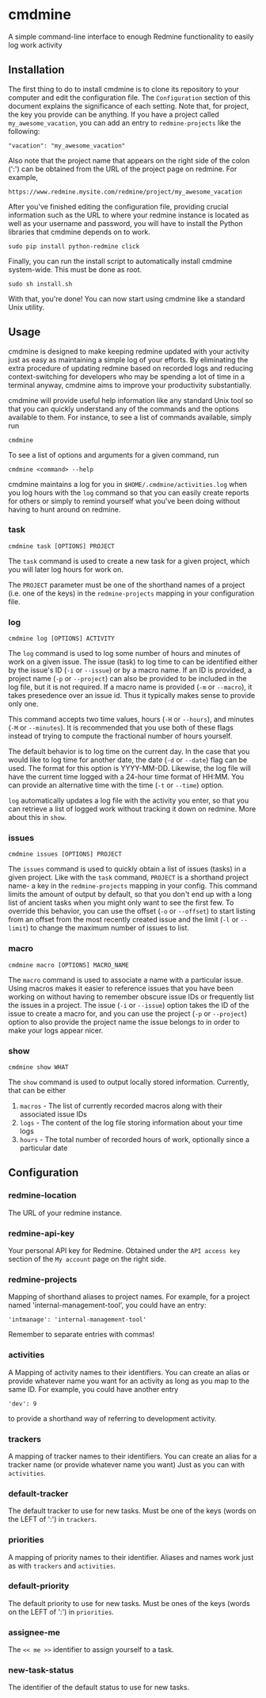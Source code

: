 # cmdmine
A simple command-line interface to enough Redmine functionality to easily log work activity

## Installation

The first thing to do to install cmdmine is to clone its repository to your computer and
edit the configuration file.  The `Configuration` section of this document explains the
significance of each setting.  Note that, for project, the key you provide can be anything.
If you have a project called `my_awesome_vacation`, you can add an entry to `redmine-projects`
like the following:

    "vacation": "my_awesome_vacation"

Also note that the project name that appears on the right side of the colon (':') can be
obtained from the URL of the project page on redmine.  For example,

    https://www.redmine.mysite.com/redmine/project/my_awesome_vacation

After you've finished editing the configuration file, providing crucial information such
as the URL to where your redmine instance is located as well as your username and password,
you will have to install the Python libraries that cmdmine depends on to work.

    sudo pip install python-redmine click

Finally, you can run the install script to automatically install cmdmine system-wide. This must be done
as root.

    sudo sh install.sh

With that, you're done! You can now start using cmdmine like a standard Unix utility.

## Usage

cmdmine is designed to make keeping redmine updated with your activity just as easy as
maintaining a simple log of your efforts.  By eliminating the extra procedure of updating
redmine based on recorded logs and reducing context-switching for developers who may be
spending a lot of time in a terminal anyway, cmdmine aims to improve your productivity
substantially.


cmdmine will provide useful help information like any standard Unix
tool so that you can quickly understand any of the commands and the options available
to them.  For instance, to see a list of commands available, simply run

    cmdmine

To see a list of options and arguments for a given command, run

    cmdmine <command> --help

cmdmine maintains a log for you in `$HOME/.cmdmine/activities.log` when you log hours with
the `log` command so that you can easily create reports for others or simply to remind
yourself what you've been doing without having to hunt around on redmine.

### task

    cmdmine task [OPTIONS] PROJECT

The `task` command is used to create a new task for a given project, which you will later
log hours for work on.

The `PROJECT` parameter must be one of the shorthand names of a project (i.e. one of the
keys) in the `redmine-projects` mapping in your configuration file.

### log

    cmdmine log [OPTIONS] ACTIVITY

The `log` command is used to log some number of hours and minutes of work on a given issue.
The issue (task) to log time to can be identified either by the issue's ID (`-i` or `--issue`)
or by a macro name.  If an ID is provided, a project name (`-p` or `--project`) can also be
provided to be included in the log file, but it is not required.  If a macro name is provided
(`-m` or `--macro`), it takes presedence over an issue id.  Thus it typically makes sense to
provide only one.

This command accepts two time values, hours (`-H` or `--hours`), and minutes (`-M` or `--minutes`).
It is recommended that you use both of these flags instead of trying to compute the fractional
number of hours yourself.

The default behavior is to log time on the current day.  In the case that you would like to
log time for another date, the date (`-d` or `--date`) flag can be used. The format for this
option is YYYY-MM-DD.  Likewise, the log file will have the current time logged with a 24-hour
time format of HH:MM.  You can provide an alternative time with the time (`-t` or `--time`) option.

`log` automatically updates a log file with the activity you enter, so that you can retrieve
a list of logged work without tracking it down on redmine.  More about this in `show`.

### issues

    cmdmine issues [OPTIONS] PROJECT

The `issues` command is used to quickly obtain a list of issues (tasks) in a given project.
Like with the `task` command, `PROJECT` is a shorthand project name- a key in the `redmine-projects`
mapping in your config.  This command limits the amount of output by default, so that you don't end
up with a long list of ancient tasks when you might only want to see the first few.  To override
this behavior, you can use the offset (`-o` or `--offset`) to start listing from an offset from the
most recently created issue and the limit (`-l` or `--limit`) to change the maximum number of
issues to list.

### macro

    cmdmine macro [OPTIONS] MACRO_NAME

The `macro` command is used to associate a name with a particular issue.  Using macros makes it
easier to reference issues that you have been working on without having to remember obscure
issue IDs or frequently list the issues in a project.  The issue (`-i` or `--issue`) option
takes the ID of the issue to create a macro for, and you can use the project (`-p` or `--project`)
option to also provide the project name the issue belongs to in order to make your logs appear
nicer.

### show

    cmdmine show WHAT

The `show` command is used to output locally stored information.  Currently, that can be either

1. `macros` - The list of currently recorded macros along with their associated issue IDs
2. `logs`   - The content of the log file storing information about your time logs
3. `hours`  - The total number of recorded hours of work, optionally since a particular date

## Configuration

### redmine-location

The URL of your redmine instance.

### redmine-api-key

Your personal API key for Redmine.  Obtained under the `API access key` section of the
`My account` page on the right side.

### redmine-projects

Mapping of shorthand aliases to project names.
For example, for a project named 'internal-management-tool', you could have an entry:

    'intmanage': 'internal-management-tool'

Remember to separate entries with commas!

### activities

A Mapping of activity names to their identifiers.
You can create an alias or provide whatever name you want for an activity
as long as you map to the same ID. For example, you could have another entry

    'dev': 9

to provide a shorthand way of referring to development activity.

### trackers

A mapping of tracker names to their identifiers.
You can create an alias for a tracker name (or provide whatever name you want)
Just as you can with `activities`.

### default-tracker

The default tracker to use for new tasks.
Must be one of the keys (words on the LEFT of ':') in `trackers`.

### priorities

A mapping of priority names to their identifier.
Aliases and names work just as with `trackers` and `activities`.

### default-priority

The default priority to use for new tasks.
Must be ones of the keys (words on the LEFT of ':') in `priorities`.

### assignee-me

The `<< me >>` identifier to assign yourself to a task.

### new-task-status

The identifier of the default status to use for new tasks.
